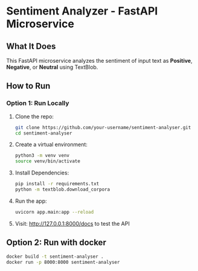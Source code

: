 # Sentiment Analyzer - FastAPI Microservice

## What It Does
This FastAPI microservice analyzes the sentiment of input text as **Positive**, **Negative**, or **Neutral** using TextBlob.

## How to Run

### Option 1: Run Locally

1. Clone the repo:
   ```bash
   git clone https://github.com/your-username/sentiment-analyser.git
   cd sentiment-analyser

2. Create a virtual environment:
   ```bash
   python3 -m venv venv
   source venv/bin/activate

3. Install Dependencies:
   ```bash
   pip install -r requirements.txt
   python -m textblob.download_corpora

4. Run the app:
   ```bash
   uvicorn app.main:app --reload

5. Visit: http://127.0.0.1:8000/docs to test the API
    
## Option 2: Run with docker
   ```bash
   docker build -t sentiment-analyser .
   docker run -p 8000:8000 sentiment-analyser
